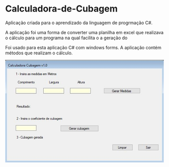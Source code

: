 <h1>Calculadora-de-Cubagem</h1>

Aplicação criada para o aprendizado da linguagem de progrmação C#.

A aplicação foi uma forma de converter uma planilha em excel que realizava o cálculo para um programa na qual facilita o a geração do 

Foi usado para esta aplicação C# com windows forms. A aplicação contém métodos que realizam o cálculo.

<img alt="Calculadora-de-Cubagem" title="Calculadora-de-Cubagem" src="programa.JPG" />

